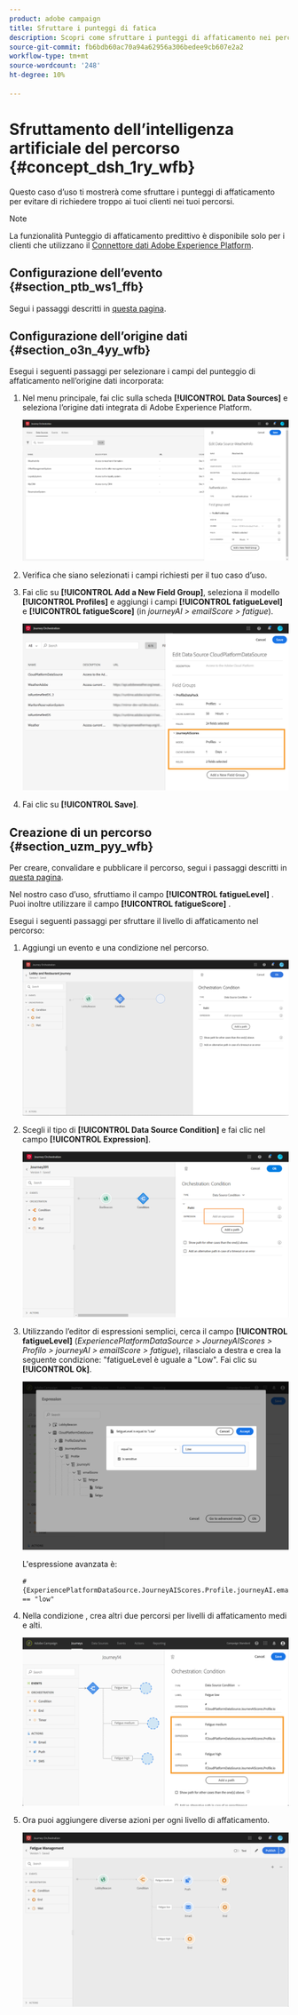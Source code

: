 ```yaml
---
product: adobe campaign
title: Sfruttare i punteggi di fatica
description: Scopri come sfruttare i punteggi di affaticamento nei percorsi
source-git-commit: fb6bdb60ac70a94a62956a306bedee9cb607e2a2
workflow-type: tm+mt
source-wordcount: '248'
ht-degree: 10%

---
```



# Sfruttamento dell’intelligenza artificiale del percorso {#concept_dsh_1ry_wfb}

Questo caso d’uso ti mostrerà come sfruttare i punteggi di affaticamento per evitare di richiedere troppo ai tuoi clienti nei tuoi percorsi.

>[!NOTE]
>
>La funzionalità Punteggio di affaticamento predittivo è disponibile solo per i clienti che utilizzano il [Connettore dati Adobe Experience Platform](https://experienceleague.adobe.com/docs/campaign-standard/using/integrating-with-adobe-cloud/adobe-experience-platform/data-connector/aep-about-data-connector.html).

## Configurazione dell’evento {#section_ptb_ws1_ffb}

Segui i passaggi descritti in [questa pagina](../event/about-events.md).

## Configurazione dell’origine dati {#section_o3n_4yy_wfb}

Esegui i seguenti passaggi per selezionare i campi del punteggio di affaticamento nell’origine dati incorporata:

1. Nel menu principale, fai clic sulla scheda **[!UICONTROL Data Sources]** e seleziona l’origine dati integrata di Adobe Experience Platform.

   ![](../assets/journey23.png)

1. Verifica che siano selezionati i campi richiesti per il tuo caso d’uso.
1. Fai clic su **[!UICONTROL Add a New Field Group]**, seleziona il modello **[!UICONTROL Profiles]** e aggiungi i campi **[!UICONTROL fatigueLevel]** e **[!UICONTROL fatigueScore]** (in _journeyAI > emailScore > fatigue_).

   ![](../assets/journeyuc3_1.png)

1. Fai clic su **[!UICONTROL Save]**.

## Creazione di un percorso {#section_uzm_pyy_wfb}

Per creare, convalidare e pubblicare il percorso, segui i passaggi descritti in [questa pagina](../building-journeys/journey.md).

Nel nostro caso d’uso, sfruttiamo il campo **[!UICONTROL fatigueLevel]** . Puoi inoltre utilizzare il campo **[!UICONTROL fatigueScore]** .

Esegui i seguenti passaggi per sfruttare il livello di affaticamento nel percorso:

1. Aggiungi un evento e una condizione nel percorso.

   ![](../assets/journeyuc2_14.png)

1. Scegli il tipo di **[!UICONTROL Data Source Condition]** e fai clic nel campo **[!UICONTROL Expression]**. 

   ![](../assets/journeyuc3_2.png)

1. Utilizzando l’editor di espressioni semplici, cerca il campo **[!UICONTROL fatigueLevel]** (_ExperiencePlatformDataSource > JourneyAIScores > Profilo > journeyAI > emailScore > fatigue_), rilascialo a destra e crea la seguente condizione: &quot;fatigueLevel è uguale a &quot;Low&quot;. Fai clic su **[!UICONTROL Ok]**.

   ![](../assets/journeyuc3_3.png)

   L&#39;espressione avanzata è:

   ```
   #{ExperiencePlatformDataSource.JourneyAIScores.Profile.journeyAI.emailScore.fatigue.fatigueLevel} == "low"
   ```

1. Nella condizione , crea altri due percorsi per livelli di affaticamento medi e alti.

   ![](../assets/journeyuc3_4.png)

1. Ora puoi aggiungere diverse azioni per ogni livello di affaticamento.

   ![](../assets/journeyuc3_5.png)
